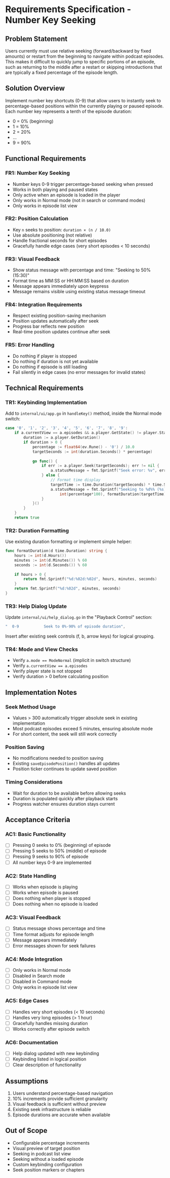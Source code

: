 # Requirements Specification - Number Key Seeking

## Problem Statement
Users currently must use relative seeking (forward/backward by fixed amounts) or restart from the beginning to navigate within podcast episodes. This makes it difficult to quickly jump to specific portions of an episode, such as returning to the middle after a restart or skipping introductions that are typically a fixed percentage of the episode length.

## Solution Overview
Implement number key shortcuts (0-9) that allow users to instantly seek to percentage-based positions within the currently playing or paused episode. Each number key represents a tenth of the episode duration:
- 0 = 0% (beginning)
- 1 = 10%
- 2 = 20%
- ... 
- 9 = 90%

## Functional Requirements

### FR1: Number Key Seeking
- Number keys 0-9 trigger percentage-based seeking when pressed
- Works in both playing and paused states
- Only active when an episode is loaded in the player
- Only works in Normal mode (not in search or command modes)
- Only works in episode list view

### FR2: Position Calculation
- Key `n` seeks to position: `duration × (n / 10.0)`
- Use absolute positioning (not relative)
- Handle fractional seconds for short episodes
- Gracefully handle edge cases (very short episodes < 10 seconds)

### FR3: Visual Feedback
- Show status message with percentage and time: "Seeking to 50% (15:30)"
- Format time as MM:SS or HH:MM:SS based on duration
- Message appears immediately upon keypress
- Message remains visible using existing status message timeout

### FR4: Integration Requirements
- Respect existing position-saving mechanism
- Position updates automatically after seek
- Progress bar reflects new position
- Real-time position updates continue after seek

### FR5: Error Handling
- Do nothing if player is stopped
- Do nothing if duration is not yet available
- Do nothing if episode is still loading
- Fail silently in edge cases (no error messages for invalid states)

## Technical Requirements

### TR1: Keybinding Implementation
Add to `internal/ui/app.go` in `handleKey()` method, inside the Normal mode switch:
```go
case '0', '1', '2', '3', '4', '5', '6', '7', '8', '9':
    if a.currentView == a.episodes && a.player.GetState() != player.StateStopped {
        duration := a.player.GetDuration()
        if duration > 0 {
            percentage := float64(ev.Rune() - '0') / 10.0
            targetSeconds := int(duration.Seconds() * percentage)
            
            go func() {
                if err := a.player.Seek(targetSeconds); err != nil {
                    a.statusMessage = fmt.Sprintf("Seek error: %v", err)
                } else {
                    // Format time display
                    targetTime := time.Duration(targetSeconds) * time.Second
                    a.statusMessage = fmt.Sprintf("Seeking to %d%% (%s)", 
                        int(percentage*100), formatDuration(targetTime))
                }
            }()
        }
    }
    return true
```

### TR2: Duration Formatting
Use existing duration formatting or implement simple helper:
```go
func formatDuration(d time.Duration) string {
    hours := int(d.Hours())
    minutes := int(d.Minutes()) % 60
    seconds := int(d.Seconds()) % 60
    
    if hours > 0 {
        return fmt.Sprintf("%d:%02d:%02d", hours, minutes, seconds)
    }
    return fmt.Sprintf("%d:%02d", minutes, seconds)
}
```

### TR3: Help Dialog Update
Update `internal/ui/help_dialog.go` in the "Playback Control" section:
```go
"  0-9           Seek to 0%-90% of episode duration",
```

Insert after existing seek controls (f, b, arrow keys) for logical grouping.

### TR4: Mode and View Checks
- Verify `a.mode == ModeNormal` (implicit in switch structure)
- Verify `a.currentView == a.episodes` 
- Verify player state is not stopped
- Verify duration > 0 before calculating position

## Implementation Notes

### Seek Method Usage
- Values > 300 automatically trigger absolute seek in existing implementation
- Most podcast episodes exceed 5 minutes, ensuring absolute mode
- For short content, the seek will still work correctly

### Position Saving
- No modifications needed to position saving
- Existing `saveEpisodePosition()` handles all updates
- Position ticker continues to update saved position

### Timing Considerations
- Wait for duration to be available before allowing seeks
- Duration is populated quickly after playback starts
- Progress watcher ensures duration stays current

## Acceptance Criteria

### AC1: Basic Functionality
- [ ] Pressing 0 seeks to 0% (beginning) of episode
- [ ] Pressing 5 seeks to 50% (middle) of episode
- [ ] Pressing 9 seeks to 90% of episode
- [ ] All number keys 0-9 are implemented

### AC2: State Handling
- [ ] Works when episode is playing
- [ ] Works when episode is paused
- [ ] Does nothing when player is stopped
- [ ] Does nothing when no episode is loaded

### AC3: Visual Feedback
- [ ] Status message shows percentage and time
- [ ] Time format adjusts for episode length
- [ ] Message appears immediately
- [ ] Error messages shown for seek failures

### AC4: Mode Integration
- [ ] Only works in Normal mode
- [ ] Disabled in Search mode
- [ ] Disabled in Command mode
- [ ] Only works in episode list view

### AC5: Edge Cases
- [ ] Handles very short episodes (< 10 seconds)
- [ ] Handles very long episodes (> 1 hour)
- [ ] Gracefully handles missing duration
- [ ] Works correctly after episode switch

### AC6: Documentation
- [ ] Help dialog updated with new keybinding
- [ ] Keybinding listed in logical position
- [ ] Clear description of functionality

## Assumptions
1. Users understand percentage-based navigation
2. 10% increments provide sufficient granularity
3. Visual feedback is sufficient without preview
4. Existing seek infrastructure is reliable
5. Episode durations are accurate when available

## Out of Scope
- Configurable percentage increments
- Visual preview of target position
- Seeking in podcast list view
- Seeking without a loaded episode
- Custom keybinding configuration
- Seek position markers or chapters